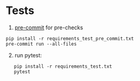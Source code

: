 # Tests

1. [pre-commit](https://pre-commit.com/) for pre-checks

```commandline
pip install -r requirements_test_pre_commit.txt
pre-commit run --all-files
```

2. run pytest:

```commandline
   pip install -r requirements_test.txt
   pytest
```
